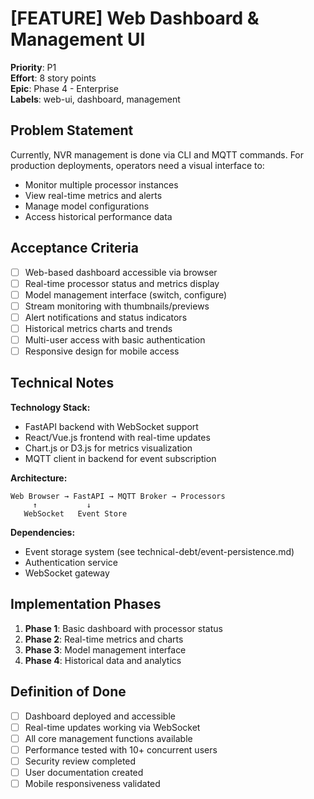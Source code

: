 # [FEATURE] Web Dashboard & Management UI

**Priority**: P1  
**Effort**: 8 story points  
**Epic**: Phase 4 - Enterprise  
**Labels**: web-ui, dashboard, management  

## Problem Statement

Currently, NVR management is done via CLI and MQTT commands. For production deployments, operators need a visual interface to:
- Monitor multiple processor instances
- View real-time metrics and alerts
- Manage model configurations
- Access historical performance data

## Acceptance Criteria

- [ ] Web-based dashboard accessible via browser
- [ ] Real-time processor status and metrics display
- [ ] Model management interface (switch, configure)
- [ ] Stream monitoring with thumbnails/previews
- [ ] Alert notifications and status indicators
- [ ] Historical metrics charts and trends
- [ ] Multi-user access with basic authentication
- [ ] Responsive design for mobile access

## Technical Notes

**Technology Stack:**
- FastAPI backend with WebSocket support
- React/Vue.js frontend with real-time updates
- Chart.js or D3.js for metrics visualization
- MQTT client in backend for event subscription

**Architecture:**
```
Web Browser → FastAPI → MQTT Broker → Processors
     ↑           ↓
   WebSocket   Event Store
```

**Dependencies:**
- Event storage system (see technical-debt/event-persistence.md)
- Authentication service
- WebSocket gateway

## Implementation Phases

1. **Phase 1**: Basic dashboard with processor status
2. **Phase 2**: Real-time metrics and charts  
3. **Phase 3**: Model management interface
4. **Phase 4**: Historical data and analytics

## Definition of Done

- [ ] Dashboard deployed and accessible
- [ ] Real-time updates working via WebSocket
- [ ] All core management functions available
- [ ] Performance tested with 10+ concurrent users
- [ ] Security review completed
- [ ] User documentation created
- [ ] Mobile responsiveness validated